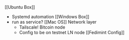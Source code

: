 [[Ubuntu Box]]
- Systemd automation
[[Windows Box]]
- run as service?
[[Mac OS]]
Network layer 
	- Tailscale!
Bitcoin node
	- Config to be on testnet
LN node
[[Fedimint Config]]